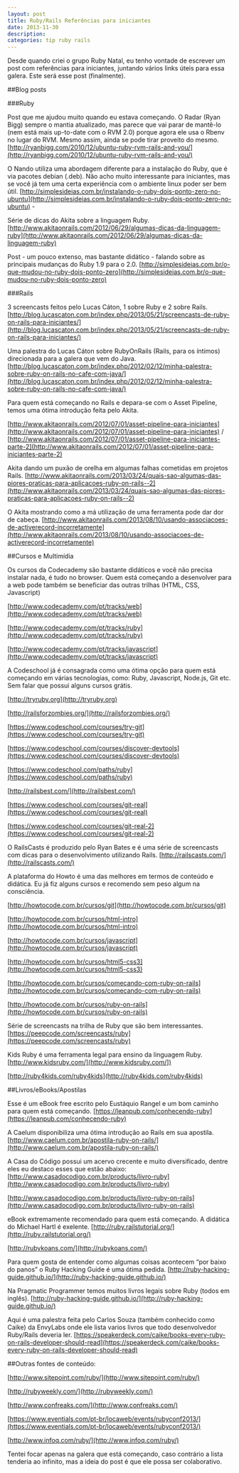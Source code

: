 ```yaml
---
layout: post
title: Ruby/Rails Referências para iniciantes
date: 2013-11-30
description:
categories: tip ruby rails
---
```


Desde quando criei o grupo Ruby Natal, eu tenho vontade de escrever um post com referências para iniciantes, juntando vários links úteis para essa galera. Este será esse post (finalmente).
<!-- more start -->

##Blog posts

###Ruby

Post que me ajudou muito quando eu estava começando. O Radar (Ryan Bigg) sempre o mantia atualizado, mas parece que vai parar de mantê-lo (nem está mais up-to-date com o RVM 2.0) porque agora ele usa o Rbenv no lugar do RVM. Mesmo assim, ainda se pode tirar proveito do mesmo. [http://ryanbigg.com/2010/12/ubuntu-ruby-rvm-rails-and-you/](http://ryanbigg.com/2010/12/ubuntu-ruby-rvm-rails-and-you/)

O Nando utiliza uma abordagem diferente para a instalação do Ruby, que é via pacotes debian (.deb). Não acho muito interessante para iniciantes, mas se você já tem uma certa experiência com o ambiente linux poder ser bem útil.
[http://simplesideias.com.br/instalando-o-ruby-dois-ponto-zero-no-ubuntu](http://simplesideias.com.br/instalando-o-ruby-dois-ponto-zero-no-ubuntu) -

Série de dicas do Akita sobre a linguagem Ruby.
[http://www.akitaonrails.com/2012/06/29/algumas-dicas-da-linguagem-ruby](http://www.akitaonrails.com/2012/06/29/algumas-dicas-da-linguagem-ruby)

Post - um pouco extenso, mas bastante didático - falando sobre as principais mudanças do Ruby 1.9 para o 2.0.
[http://simplesideias.com.br/o-que-mudou-no-ruby-dois-ponto-zero](http://simplesideias.com.br/o-que-mudou-no-ruby-dois-ponto-zero)


###Rails

3 screencasts feitos pelo Lucas Cáton, 1 sobre Ruby e 2 sobre Rails.
[http://blog.lucascaton.com.br/index.php/2013/05/21/screencasts-de-ruby-on-rails-para-iniciantes/](http://blog.lucascaton.com.br/index.php/2013/05/21/screencasts-de-ruby-on-rails-para-iniciantes/)

Uma palestra do Lucas Cáton sobre RubyOnRails (Rails, para os íntimos) direcionada para a galera que vem do Java.
[http://blog.lucascaton.com.br/index.php/2012/02/12/minha-palestra-sobre-ruby-on-rails-no-cafe-com-java/](http://blog.lucascaton.com.br/index.php/2012/02/12/minha-palestra-sobre-ruby-on-rails-no-cafe-com-java/)

Para quem está começando no Rails e depara-se com o Asset Pipeline, temos uma ótima introdução feita pelo Akita.

[http://www.akitaonrails.com/2012/07/01/asset-pipeline-para-iniciantes](http://www.akitaonrails.com/2012/07/01/asset-pipeline-para-iniciantes) /
[http://www.akitaonrails.com/2012/07/01/asset-pipeline-para-iniciantes-parte-2](http://www.akitaonrails.com/2012/07/01/asset-pipeline-para-iniciantes-parte-2)

Akita dando um puxão de orelha em algumas falhas cometidas em projetos Rails.
[http://www.akitaonrails.com/2013/03/24/quais-sao-algumas-das-piores-praticas-para-aplicacoes-ruby-on-rails--2](http://www.akitaonrails.com/2013/03/24/quais-sao-algumas-das-piores-praticas-para-aplicacoes-ruby-on-rails--2)

O Akita mostrando como a má utilização de uma ferramenta pode dar dor de cabeça.
[http://www.akitaonrails.com/2013/08/10/usando-associacoes-de-activerecord-incorretamente](http://www.akitaonrails.com/2013/08/10/usando-associacoes-de-activerecord-incorretamente)


##Cursos e Multimídia

Os cursos da Codecademy são bastante didáticos e você não precisa instalar nada, é tudo no browser. Quem está começando a desenvolver para a web pode também se beneficiar das outras trilhas (HTML, CSS, Javascript)

[http://www.codecademy.com/pt/tracks/web](http://www.codecademy.com/pt/tracks/web)

[http://www.codecademy.com/pt/tracks/ruby](http://www.codecademy.com/pt/tracks/ruby)

[http://www.codecademy.com/pt/tracks/javascript](http://www.codecademy.com/pt/tracks/javascript)

A Codeschool já é consagrada como uma ótima opção para quem está começando em várias tecnologias, como: Ruby, Javascript, Node.js, Git etc. Sem falar que possui alguns cursos grátis.

 [http://tryruby.org](http://tryruby.org)

 [http://railsforzombies.org/](http://railsforzombies.org/)

 [https://www.codeschool.com/courses/try-git](https://www.codeschool.com/courses/try-git)

 [https://www.codeschool.com/courses/discover-devtools](https://www.codeschool.com/courses/discover-devtools)

 [https://www.codeschool.com/paths/ruby](https://www.codeschool.com/paths/ruby)

 [http://railsbest.com/](http://railsbest.com/)

 [https://www.codeschool.com/courses/git-real](https://www.codeschool.com/courses/git-real)

 [https://www.codeschool.com/courses/git-real-2](https://www.codeschool.com/courses/git-real-2)


 O RailsCasts é produzido pelo Ryan Bates e é uma série de screencasts com dicas para o desenvolvimento utilizando Rails.
 [http://railscasts.com/](http://railscasts.com/)

 A plataforma do Howto é uma das melhores em termos de conteúdo e didática. Eu já fiz alguns cursos e recomendo sem peso algum na consciência.

 [http://howtocode.com.br/cursos/git](http://howtocode.com.br/cursos/git)

 [http://howtocode.com.br/cursos/html-intro](http://howtocode.com.br/cursos/html-intro)

 [http://howtocode.com.br/cursos/javascript](http://howtocode.com.br/cursos/javascript)

 [http://howtocode.com.br/cursos/html5-css3](http://howtocode.com.br/cursos/html5-css3)

 [http://howtocode.com.br/cursos/comecando-com-ruby-on-rails](http://howtocode.com.br/cursos/comecando-com-ruby-on-rails)

 [http://howtocode.com.br/cursos/ruby-on-rails](http://howtocode.com.br/cursos/ruby-on-rails)

 Série de screencasts na trilha de Ruby que são bem interessantes.
 [https://peepcode.com/screencasts/ruby](https://peepcode.com/screencasts/ruby)

 Kids Ruby é uma ferramenta legal para ensino da linguagem Ruby.
 [http://www.kidsruby.com/](http://www.kidsruby.com/])

 [http://ruby4kids.com/ruby4kids](http://ruby4kids.com/ruby4kids)


##Livros/eBooks/Apostilas

 Esse é um eBook free escrito pelo Eustáquio Rangel e um bom caminho para quem está começando.
 [https://leanpub.com/conhecendo-ruby](https://leanpub.com/conhecendo-ruby)

 A Caelum disponibiliza uma ótima introdução ao Rails em sua apostila.
 [http://www.caelum.com.br/apostila-ruby-on-rails/](http://www.caelum.com.br/apostila-ruby-on-rails/)

 A Casa do Código possui um acervo crecente e muito diversificado, dentre eles eu destaco esses que estão abaixo:
 [http://www.casadocodigo.com.br/products/livro-ruby](http://www.casadocodigo.com.br/products/livro-ruby)

 [http://www.casadocodigo.com.br/products/livro-ruby-on-rails](http://www.casadocodigo.com.br/products/livro-ruby-on-rails)

 eBook extremamente recomendado para quem está começando. A didática do Michael Hartl é exelente.
 [http://ruby.railstutorial.org/](http://ruby.railstutorial.org/)

 [http://rubykoans.com/](http://rubykoans.com/)

 Para quem gosta de entender como algumas coisas acontecem “por baixo do panos” o Ruby Hacking Guide é uma ótima pedida.
 [http://ruby-hacking-guide.github.io/](http://ruby-hacking-guide.github.io/)

 Na Pragmatic Programmer temos muitos livros legais sobre Ruby (todos em inglês).
 [http://ruby-hacking-guide.github.io/](http://ruby-hacking-guide.github.io/)

 Aqui é uma palestra feita pelo Carlos Souza (também conhecido como Caike) da EnvyLabs onde ele lista varios livros que todo desenvolvedor Ruby/Rails deveria ler.
 [https://speakerdeck.com/caike/books-every-ruby-on-rails-developer-should-read](https://speakerdeck.com/caike/books-every-ruby-on-rails-developer-should-read)

##Outras fontes de conteúdo:

 [http://www.sitepoint.com/ruby/](http://www.sitepoint.com/ruby/)

 [http://rubyweekly.com/](http://rubyweekly.com/)

 [http://www.confreaks.com/](http://www.confreaks.com/)

 [https://www.eventials.com/pt-br/locaweb/events/rubyconf2013/](https://www.eventials.com/pt-br/locaweb/events/rubyconf2013/)

 [http://www.infoq.com/ruby/](http://www.infoq.com/ruby/)

 Tentei focar apenas na galera que está começando, caso contrário a lista tenderia ao infinito, mas a ideia do post é que ele possa ser colaborativo.
<!-- end more -->
